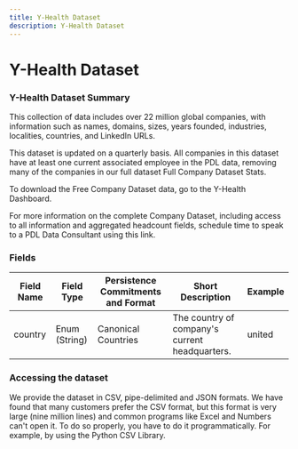 ```yaml
---
title: Y-Health Dataset
description: Y-Health Dataset
---
```


# Y-Health Dataset

### Y-Health Dataset Summary

This collection of data includes over 22 million global companies, with information such as names, domains, sizes, years founded, industries, localities, countries, and LinkedIn URLs.

This dataset is updated on a quarterly basis. All companies in this dataset have at least one current associated employee in the PDL data, removing many of the companies in our full dataset Full Company Dataset Stats.

To download the Free Company Dataset data, go to the Y-Health Dashboard.

For more information on the complete Company Dataset, including access to all information and aggregated headcount fields, schedule time to speak to a PDL Data Consultant using this link.

### Fields

| Field Name | Field Type     | Persistence Commitments and Format | Short Description                                 | Example       |
|------------|---------------|------------------------------------|---------------------------------------------------|--------------|
| country    | Enum (String) | Canonical Countries                | The country of company's current headquarters.     | united


### Accessing the dataset

We provide the dataset in CSV, pipe-delimited and JSON formats. We have found that many customers prefer the CSV format, but this format is very large (nine million lines) and common programs like Excel and Numbers can't open it. To do so properly, you have to do it programmatically. For example, by using the Python CSV Library.